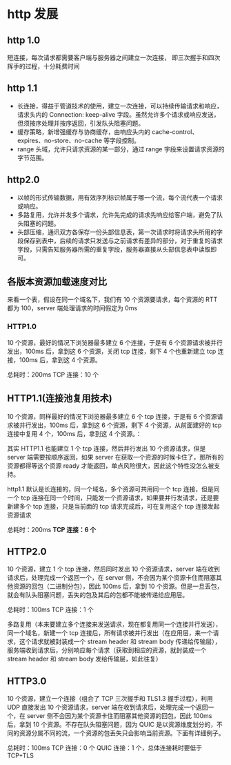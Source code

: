 # http 发展

## http 1.0

短连接，每次请求都需要客户端与服务器之间建立一次连接，
即三次握手和四次挥手的过程，十分耗费时间

## http 1.1

- 长连接，得益于管道技术的使用，建立一次连接，可以持续传输请求和响应，请求头内的 Connection: keep-alive 字段。虽然允许多个请求或响应发送，但须按序处理并按序返回，引发队头阻塞问题。
- 缓存策略，新增强缓存与协商缓存，由响应头内的 cache-control、expires、no-store、no-cache 等字段控制。
- range 头域，允许只请求资源的某一部分，通过 range 字段来设置请求资源的字节范围。

## http2.0

- 以帧的形式传输数据，用有效序列标识帧属于哪一个流，每个流代表一个请求或响应。
- 多路复用，允许并发多个请求，允许先完成的请求先响应给客户端，避免了队头阻塞的问题。
- 头部压缩，通讯双方各保存一份头部信息表，第一次请求时将请求头所用的字段保存到表中，后续的请求只发送与之前请求有差异的部分，对于重复的请求字段，只需告知服务器所需的重复字段，服务器直接从头部信息表中读取即可。

## 各版本资源加载速度对比

来看一个表，假设在同一个域名下，我们有 10 个资源要请求，每个资源的 RTT 都为 100，server 端处理请求的时间假定为 0ms

### HTTP1.0

10 个资源，最好的情况下浏览器最多建立 6 个连接，于是有 6 个资源请求被并行发出，100ms 后，拿到这 6 个资源，关闭 tcp 连接，剩下 4 个也重新建立 tcp 连接，100ms 后，拿到这 4 个资源。

总耗时：200ms
TCP 连接：10 个

## HTTP1.1(连接池复用技术)

10 个资源，同样最好的情况下浏览器最多建立 6 个 tcp 连接，于是有 6 个资源请求被并行发出，100ms 后，拿到这 6 个资源，剩下 4 个资源，从前面建好的 tcp 连接中复用 4 个，100ms 后，拿到这 4 个资源。：

其实 HTTP1.1 也能建立 1 个 tcp 连接，然后并行发出 10 个资源请求，但是 server 端需要按顺序返回，如果 server 在获取一个资源的时候卡住了，那所有的资源都得等这个资源 ready 才能返回，单点风险很大，因此这个特性没怎么被支持。

http1.1 默认是长连接的，同一个域名，多个资源可共用同一个 tcp 连接，但是同一个 tcp 连接在同一个时间，只能发一个资源请求，如果要并行发请求，还是要新建多个 tcp 连接，只是当前面的 tcp 请求完成后，可在复用这个 tcp 连接发起资源请求

总耗时：200ms
**TCP 连接：6 个**

## HTTP2.0

10 个资源，建立 1 个 tcp 连接，然后同时发出 10 个资源请求，server 端在收到请求后，处理完成一个返回一个，在 server 侧，不会因为某个资源卡住而阻塞其他资源的回包（二进制分包），因此 100ms 后，拿到 10 个资源。但是一旦丢包，就会有队头阻塞问题，丢失的包及其后的包都不能被传递给应用层。

总耗时：100ms
TCP 连接：1 个

多路复用（本来要建立多个连接来发送请求，现在都复用同一个连接并行发送），同一个域名，新建一个 tcp 连接后，所有请求被并行发出（在应用层，来一个请求，这个请求就被封装成一个 stream header 和 stream body 传递给传输层），服务端收到请求后，分别响应每个请求（获取到相应的资源，就封装成一个 stream header 和 stream body 发给传输层，如此往复）

## HTTP3.0

10 个资源，建立一个连接（组合了 TCP 三次握手和 TLS1.3 握手过程），利用 UDP 直接发出 10 个资源请求，server 端在收到请求后，处理完成一个返回一个，在 server 侧不会因为某个资源卡住而阻塞其他资源的回包，因此 100ms 后，拿到 10 个资源。不存在队头阻塞问题，因为 QUIC 是以资源维度划分的，不同的资源分属不同的流，一个资源的包丢失只会影响当前资源。下面有详细例子。

总耗时：100ms
TCP 连接：0 个
QUIC 连接：1 个，总体连接耗时要低于 TCP+TLS
